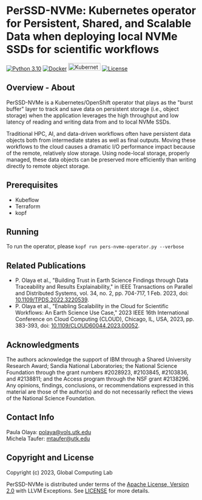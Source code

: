 # PerSSD-NVMe: Kubernetes operator for Persistent, Shared, and Scalable Data when deploying local NVMe SSDs for scientific workflows
<a href="https://www.python.org/downloads/release/python-310/"><img alt="Python 3.10" src="https://img.shields.io/badge/Python-3.10-3776AB.svg?style=flat&logo=python&logoColor=white"></a>
<a href="https://www.docker.com"><img alt="Docker" src="https://badges.aleen42.com/src/docker.svg"></a>
<a href="https://kubernetes.io/"><img alt="Kubernetes" src="https://img.shields.io/badge/kubernetes-%23326ce5.svg?style=for-the-badge&logo=kubernetes&logoColor=white" width="85" height="20"></a>
<a href="https://opensource.org/licenses/Apache-2.0"><img alt="License" src="https://img.shields.io/badge/License-Apache_2.0-green.svg"></a>

## Overview - About
PerSSD-NVMe is a Kubernetes/OpenShift operator that plays as the "burst buffer" layer to track and save data on persistent storage (i.e., object storage) when the application leverages the high throughput and low latency of reading and writing data from and to local NVMe SSDs. 

Traditional HPC, AI, and data-driven workflows often have persistent data objects both from intermediate states as well as final outputs. Moving these workflows to the cloud causes a dramatic I/O performance impact because of the remote, relatively slow storage. Using node-local storage, properly managed, these data objects can be preserved more efficiently than writing directly to remote object storage.

## Prerequisites
* Kubeflow
* Terraform
* kopf
  
## Running
To run the operator, please `kopf run pers-nvme-operator.py --verbose`

## Related Publications
* P. Olaya et al., "Building Trust in Earth Science Findings through Data Traceability and Results Explainability," in IEEE Transactions on Parallel and Distributed Systems, vol. 34, no. 2, pp. 704-717, 1 Feb. 2023, doi: [10.1109/TPDS.2022.3220539](https://ieeexplore.ieee.org/abstract/document/9942337).
* P. Olaya et al., "Enabling Scalability in the Cloud for Scientific Workflows: An Earth Science Use Case," 2023 IEEE 16th International Conference on Cloud Computing (CLOUD), Chicago, IL, USA, 2023, pp. 383-393, doi: [10.1109/CLOUD60044.2023.00052](https://ieeexplore.ieee.org/document/10255013). 

## Acknowledgments
The authors acknowledge the support of IBM through a Shared University Research Award; Sandia National Laboratories; the National Science Foundation through the grant numbers #2028923, #2103845, #2103836, and #2138811; and the Access program through the NSF grant #2138296.
Any opinions, findings, conclusions, or recommendations expressed in this material are those of the author(s) and do not necessarily reflect the views of the National Science Foundation. 

## Contact Info
Paula Olaya: polaya@vols.utk.edu  
Michela Taufer: mtaufer@utk.edu

## Copyright and License 
Copyright (c) 2023, Global Computing Lab

PerSSD-NVMe is distributed under terms of the [Apache License, Version 2.0](http://www.apache.org/licenses/LICENSE-2.0) with LLVM Exceptions.
See [LICENSE](https://github.com/TauferLab/pers-nvme/blob/main/LICENSE) for more details.
